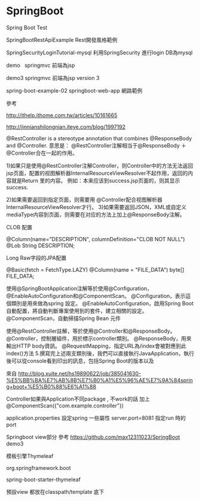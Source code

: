 # SpringBoot
Spring Boot Test



SpringBootRestApiExample 
Rest開發風格範例

SpringSecurityLoginTutorial-mysql 
利用SpringSecurity 進行login DB為mysql

demo  
springmvc 前端為jsp

demo3
springmvc 前端為jsp version 3

spring-boot-example-02
springboot-web-app
網路範例



參考


http://ithelp.ithome.com.tw/articles/10161665


http://jinnianshilongnian.iteye.com/blog/1997192



@RestController is a stereotype annotation that combines @ResponseBody and @Controller.
意思是：
@RestController注解相当于@ResponseBody ＋ @Controller合在一起的作用。

1)如果只是使用@RestController注解Controller，则Controller中的方法无法返回jsp页面，配置的视图解析器InternalResourceViewResolver不起作用，返回的内容就是Return 里的内容。
例如：本来应该到success.jsp页面的，则其显示success.

2)如果需要返回到指定页面，则需要用 @Controller配合视图解析器InternalResourceViewResolver才行。
3)如果需要返回JSON，XML或自定义mediaType内容到页面，则需要在对应的方法上加上@ResponseBody注解。

CLOB 配置

@Column(name="DESCRIPTION", columnDefinition="CLOB NOT NULL")
@Lob
String DESCRIPTION;

Long Raw字段的JPA配置

@Basic(fetch = FetchType.LAZY)
@Column(name = "FILE_DATA")
byte[] FILE_DATA;


使用@SpringBootApplication注解等於使用@Configuration，@EnableAutoConfiguration和@ComponentScan。
@Configuration，表示這個類別是用來做為spring 設定。
@EnableAutoConfiguration，啟用Spring Boot 自動配置，將自動判斷專案使用到的套件，建立相關的設定。
@ComponentScan，自動掃描Spring Bean 元件
 
 
使用@RestController註解，等於使用@Controller和@ResponseBody。
@Controller，控制層組件，用於標示controller類別。
@ResponseBody，用來輸出HTTP body資訊。
@RequestMapping，指定URL為/index會被對應到此index()方法
5.撰寫完上述兩支類別後，我們可以直接執行JavaApplication，執行後可以從console看到印出的訊息，包括Spring Boot的版本以及
 
來自 <http://blog.xuite.net/hs19890622/job/385041630-%E5%BB%BA%E7%AB%8B%E7%B0%A1%E5%96%AE%E7%9A%84spring+boot+%E5%B0%88%E6%A1%88>
 
 
 
Controller如果與Application不同package , 不work的話
加上@ComponentScan({"com.example.controller"})
 
application.properties  設定spring 一些屬性
server.port=8081 指定run 時的port
 
Springboot view部分
參考
https://github.com/max12311023/SpringBoot demo3
 
模板引擎Thymeleaf

<dependency>
 
 
<groupId>org.springframework.boot</groupId>
 
<artifactId>spring-boot-starter-thymeleaf</artifactId>
 
</dependency>

 
 
預設view 都放在classpath/template 底下
